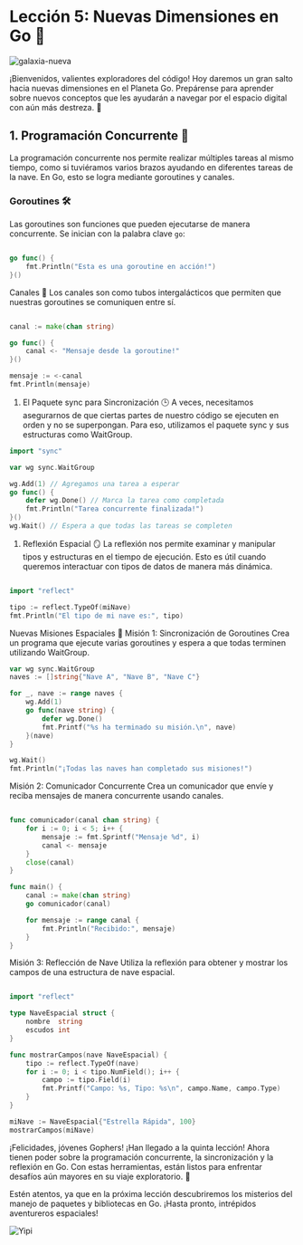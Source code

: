 
# Lección 5: Nuevas Dimensiones en Go 🌠

![galaxia-nueva](https://res.cloudinary.com/dukgkrpft/image/upload/v1729457531/lessons/nueva-galaxia/exploracion-nueva.png)

¡Bienvenidos, valientes exploradores del código! Hoy daremos un gran salto hacia nuevas dimensiones en el Planeta Go. Prepárense para aprender sobre nuevos conceptos que les ayudarán a navegar por el espacio digital con aún más destreza. 🚀

## 1. Programación Concurrente 🚦

La programación concurrente nos permite realizar múltiples tareas al mismo tiempo, como si tuviéramos varios brazos ayudando en diferentes tareas de la nave. En Go, esto se logra mediante goroutines y canales.

### Goroutines 🛠️

Las goroutines son funciones que pueden ejecutarse de manera concurrente. Se inician con la palabra clave `go`:

```go

go func() {
    fmt.Println("Esta es una goroutine en acción!")
}()
```

Canales 🌌
Los canales son como tubos intergalácticos que permiten que nuestras goroutines se comuniquen entre sí.

```go

canal := make(chan string)

go func() {
    canal <- "Mensaje desde la goroutine!"
}()

mensaje := <-canal
fmt.Println(mensaje)
```

1. El Paquete sync para Sincronización 🕒
A veces, necesitamos asegurarnos de que ciertas partes de nuestro código se ejecuten en orden y no se superpongan. Para eso, utilizamos el paquete sync y sus estructuras como WaitGroup.

```go
import "sync"

var wg sync.WaitGroup

wg.Add(1) // Agregamos una tarea a esperar
go func() {
    defer wg.Done() // Marca la tarea como completada
    fmt.Println("Tarea concurrente finalizada!")
}()
wg.Wait() // Espera a que todas las tareas se completen
```

1. Reflexión Espacial 🪞
La reflexión nos permite examinar y manipular tipos y estructuras en el tiempo de ejecución. Esto es útil cuando queremos interactuar con tipos de datos de manera más dinámica.

```go

import "reflect"

tipo := reflect.TypeOf(miNave)
fmt.Println("El tipo de mi nave es:", tipo)
```

Nuevas Misiones Espaciales 🚀
Misión 1: Sincronización de Goroutines
Crea un programa que ejecute varias goroutines y espera a que todas terminen utilizando WaitGroup.

```go
var wg sync.WaitGroup
naves := []string{"Nave A", "Nave B", "Nave C"}

for _, nave := range naves {
    wg.Add(1)
    go func(nave string) {
        defer wg.Done()
        fmt.Printf("%s ha terminado su misión.\n", nave)
    }(nave)
}

wg.Wait()
fmt.Println("¡Todas las naves han completado sus misiones!")
```

Misión 2: Comunicador Concurrente
Crea un comunicador que envíe y reciba mensajes de manera concurrente usando canales.

```go

func comunicador(canal chan string) {
    for i := 0; i < 5; i++ {
        mensaje := fmt.Sprintf("Mensaje %d", i)
        canal <- mensaje
    }
    close(canal)
}

func main() {
    canal := make(chan string)
    go comunicador(canal)

    for mensaje := range canal {
        fmt.Println("Recibido:", mensaje)
    }
}
```

Misión 3: Reflección de Nave
Utiliza la reflexión para obtener y mostrar los campos de una estructura de nave espacial.

```go

import "reflect"

type NaveEspacial struct {
    nombre  string
    escudos int
}

func mostrarCampos(nave NaveEspacial) {
    tipo := reflect.TypeOf(nave)
    for i := 0; i < tipo.NumField(); i++ {
        campo := tipo.Field(i)
        fmt.Printf("Campo: %s, Tipo: %s\n", campo.Name, campo.Type)
    }
}

miNave := NaveEspacial{"Estrella Rápida", 100}
mostrarCampos(miNave)
```

¡Felicidades, jóvenes Gophers!
¡Han llegado a la quinta lección! Ahora tienen poder sobre la programación concurrente, la sincronización y la reflexión en Go. Con estas herramientas, están listos para enfrentar desafíos aún mayores en su viaje exploratorio. 🌌

Estén atentos, ya que en la próxima lección descubriremos los misterios del manejo de paquetes y bibliotecas en Go. ¡Hasta pronto, intrépidos aventureros espaciales!

![Yipi](https://res.cloudinary.com/dukgkrpft/image/upload/v1729378761/lessons/felicidades-yipi/jczrx7hhw88cvrfnmiae.jpg)
